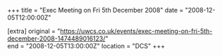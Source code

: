 +++
title = "Exec Meeting on Fri 5th December 2008"
date = "2008-12-05T12:00:00Z"

[extra]
original = "https://uwcs.co.uk/events/exec-meeting-on-fri-5th-december-2008-1474489016123/"    
end = "2008-12-05T13:00:00Z"
location = "DCS"
+++



